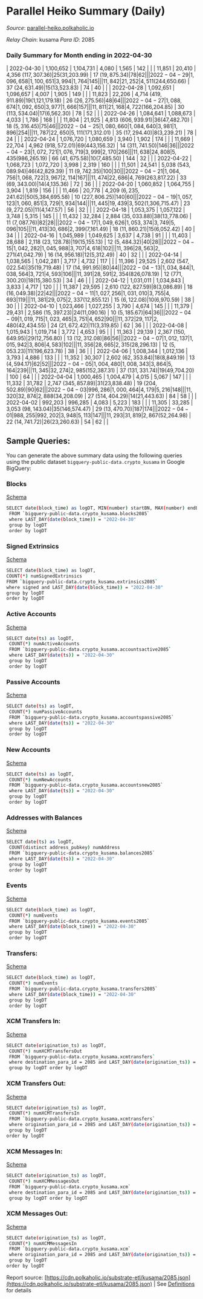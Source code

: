 # Parallel Heiko Summary (Daily)

_Source_: [parallel-heiko.polkaholic.io](https://parallel-heiko.polkaholic.io)

*Relay Chain*: kusama
*Para ID*: 2085



### Daily Summary for Month ending in 2022-04-30


| 2022-04-30 | 1,100,652 | 1,104,731 | 4,080 | 1,565 | 142 |  |  | 11,851 | 20,410 | 4,356 ($117,307.36) | 25 ($31,203.99) | 17 ($19,875.34) | 78 | 62 |  |
| 2022-04-29 | 1,096,658 | 1,100,651 | 3,994 | 1,764 | 145 |  |  | 11,842 | 21,252 | 4,511 ($244,650.66) | 37 ($24,631.49) | 15 ($13,523.83) | 74 | 40 |  |
| 2022-04-28 | 1,092,651 | 1,096,657 | 4,007 | 1,905 | 149 |  |  | 11,823 | 22,206 | 4,714 ($419,911.89) | 19 ($1,121,179.18) | 26 ($26,275.56) | 48 | 64 |  |
| 2022-04-27 | 1,088,674 | 1,092,650 | 3,977 | 1,666 | 157 |  |  | 11,811 | 21,168 | 4,722 ($166,204.85) | 30 ($113,534.04) | 17 ($6,562.30) | 78 | 52 |  |
| 2022-04-26 | 1,084,641 | 1,088,673 | 4,033 | 1,786 | 168 |  |  | 11,804 | 21,925 | 4,813 ($606,939.91) | 36 ($47,482.70) | 18 ($5,316.45) | 75 | 46 |  |
| 2022-04-25 | 1,080,660 | 1,084,640 | 3,981 | 1,896 | 254 |  |  | 11,787 | 22,650 | 5,111 ($171,312.01) | 35 ($17,294.40) | 8 ($3,239.21) | 78 | 24 |  |
| 2022-04-24 | 1,076,720 | 1,080,659 | 3,940 | 1,902 | 174 |  |  | 11,669 | 22,704 | 4,962 ($918,572.01) | 69 ($443,156.32) | 14 ($311,741.50) | 146 | 36 |  |
| 2022-04-23 | 1,072,721 | 1,076,719 | 3,999 | 2,170 | 266 |  |  | 11,638 | 24,808 | 5,435 ($986,265.19) | 66 ($41,675.58) | 10 ($7,485.50) | 144 | 32 |  |
| 2022-04-22 | 1,068,723 | 1,072,720 | 3,998 | 2,319 | 160 |  |  | 11,501 | 24,541 | 5,038 ($543,089.94) | 46 ($42,829.39) | 11 ($9,742.35) | 100 | 30 |  |
| 2022-04-21 | 1,064,756 | 1,068,722 | 3,967 | 2,114 | 167 |  |  | 11,474 | 22,686 | 4,769 ($263,817.22) | 33 ($69,343.00) | 14 ($4,135.36) | 72 | 36 |  |
| 2022-04-20 | 1,060,852 | 1,064,755 | 3,904 | 1,819 | 156 |  |  | 11,466 | 20,778 | 4,209 ($6,235,241.62) | 50 ($5,384,695.58) | 10 ($227,806.25) | 140 | 60 |  |
| 2022-04-19 | 1,057,123 | 1,060,851 | 3,729 | 1,934 | 144 |  |  | 11,445 | 19,439 | 3,502 ($1,306,715.47) | 23 ($9,272.05) | 11 ($4,147.57) | 56 | 32 |  |
| 2022-04-18 | 1,053,375 | 1,057,122 | 3,748 | 5,315 | 145 |  |  | 11,432 | 32,284 | 2,884 ($35,033.88) | 38 ($13,778.06) | 11 ($7,087.76) | 82 | 28 |  |
| 2022-04-17 | 1,049,626 | 1,053,374 | 3,749 | 5,096 | 105 |  |  | 11,413 | 30,686 | 2,399 ($7,161.49) | 18 ($11,860.21) | 15 ($6,052.42) | 40 | 34 |  |
| 2022-04-16 | 1,045,989 | 1,049,625 | 3,637 | 4,738 | 91 |  |  | 11,403 | 28,688 | 2,118 ($23,128.78) | 19 ($15,155.13) | 12 ($5,484.32) | 40 | 28 |  |
| 2022-04-15 | 1,042,282 | 1,045,988 | 3,707 | 4,618 | 102 |  |  | 11,396 | 28,563 | 2,271 ($41,042.79) | 16 ($14,956.18) | 12 ($5,312.49) | 40 | 32 |  |
| 2022-04-14 | 1,038,565 | 1,042,281 | 3,717 | 4,732 | 117 |  |  | 11,396 | 29,525 | 2,602 ($547,022.54) | 35 ($19,719.48) | 17 ($14,991.95) | 80 | 44 |  |
| 2022-04-13 | 1,034,844 | 1,038,564 | 3,721 | 4,593 | 106 |  |  | 11,391 | 28,591 | 2,354 ($826,078.19) | 12 ($771,300.20) | 18 ($15,380.53) | 34 | 46 |  |
| 2022-04-12 | 1,031,011 | 1,034,843 | 3,833 | 4,717 | 120 |  |  | 11,387 | 29,595 | 2,610 ($122,827.59) | 8 ($3,086.89) | 18 ($16,049.38) | 22 | 42 |  |
| 2022-04-11 | 1,027,256 | 1,031,010 | 3,755 | 4,693 | 119 |  |  | 11,381 | 29,075 | 2,337 ($12,855.12) | 15 ($6,122.08) | 10 ($6,970.59) | 38 | 30 |  |
| 2022-04-10 | 1,023,466 | 1,027,255 | 3,790 | 4,674 | 145 |  |  | 11,379 | 29,431 | 2,586 ($15,397.23) | 24 ($11,090.16) | 10 ($5,185.67) | 64 | 36 |  |
| 2022-04-09 | 1,019,715 | 1,023,465 | 3,751 | 4,652 | 90 |  |  | 11,372 | 29,117 | 2,480 ($42,434.55) | 24 ($21,672.42) | 11 ($3,319.85) | 62 | 36 |  |
| 2022-04-08 | 1,015,943 | 1,019,714 | 3,772 | 4,653 | 95 |  |  | 11,363 | 29,139 | 2,367 ($150,649.95) | 29 ($12,756.80) | 13 ($12,312.08) | 86 | 56 |  |
| 2022-04-07 | 1,012,137 | 1,015,942 | 3,806 | 4,583 | 102 |  |  | 11,356 | 28,665 | 2,315 ($28,296.13) | 12 ($5,053.23) | 11 ($196,623.78) | 38 | 36 |  |
| 2022-04-06 | 1,008,344 | 1,012,136 | 3,793 | 4,886 | 133 |  |  | 11,352 | 30,307 | 2,602 ($62,353.84) | 18 ($8,849.19) | 13 ($4,594.17) | 62 | 52 |  |
| 2022-04-05 | 1,004,480 | 1,008,343 | 3,864 | 5,164 | 239 |  |  | 11,345 | 32,274 | 2,985 ($152,387.31) | 37 ($131,331.74) | 19 ($49,704.20) | 100 | 64 |  |
| 2022-04-04 | 1,000,465 | 1,004,479 | 4,015 | 5,067 | 147 |  |  | 11,332 | 31,782 | 2,747 ($345,857.89) | 31 ($23,838.48) | 19 ($204,502.89) | 90 | 62 |  |
| 2022-04-03 | 996,286 | 1,000,464 | 4,179 | 5,216 | 148 |  |  | 11,320 | 32,874 | 2,888 ($34,208.09) | 27 ($514,404.29) | 14 ($21,443.63) | 84 | 58 |  |
| 2022-04-02 | 992,203 | 996,285 | 4,083 | 5,223 | 183 |  |  | 11,305 | 33,285 | 3,053 ($98,143.04) | 35 ($146,574.47) | 29 ($13,470.70) | 187 | 174 |  |
| 2022-04-01 | 988,255 | 992,202 | 3,948 | 5,113 | 147 |  |  | 11,293 | 31,819 | 2,867 ($52,264.98) | 22 ($14,741.72) | 26 ($23,260.63) | 54 | 62 |  |

## Sample Queries:
You can generate the above summary data using the following queries using the public dataset `bigquery-public-data.crypto_kusama` in Google BigQuery:


### Blocks 

[Schema](https://github.com/colorfulnotion/substrate-etl/blob/main/schema/blocks.json)

```bash
SELECT date(block_time) as logDT, MIN(number) startBN, MAX(number) endBN, COUNT(*) numBlocks 
 FROM `bigquery-public-data.crypto_kusama.blocks2085`  
 where LAST_DAY(date(block_time)) = "2022-04-30" 
 group by logDT 
 order by logDT
```

### Signed Extrinsics 

[Schema](https://github.com/colorfulnotion/substrate-etl/blob/main/schema/extrinsics.json)

```bash
SELECT date(block_time) as logDT, 
COUNT(*) numSignedExtrinsics 
FROM `bigquery-public-data.crypto_kusama.extrinsics2085`  
where signed and LAST_DAY(date(block_time)) = "2022-04-30" 
group by logDT 
order by logDT
```

### Active Accounts 

[Schema](https://github.com/colorfulnotion/substrate-etl/blob/main/schema/accountsactive.json)

```bash
SELECT date(ts) as logDT, 
 COUNT(*) numActiveAccounts 
 FROM `bigquery-public-data.crypto_kusama.accountsactive2085` 
 where LAST_DAY(date(ts)) = "2022-04-30" 
 group by logDT 
 order by logDT
```

### Passive Accounts 

[Schema](https://github.com/colorfulnotion/substrate-etl/blob/main/schema/accountspassive.json)

```bash
SELECT date(ts) as logDT, 
 COUNT(*) numPassiveAccounts 
 FROM `bigquery-public-data.crypto_kusama.accountspassive2085` 
 where LAST_DAY(date(ts)) = "2022-04-30" 
 group by logDT 
 order by logDT
```

### New Accounts 

[Schema](https://github.com/colorfulnotion/substrate-etl/blob/main/schema/accountsnew.json)

```bash
SELECT date(ts) as logDT, 
 COUNT(*) numNewAccounts 
 FROM `bigquery-public-data.crypto_kusama.accountsnew2085` 
 where LAST_DAY(date(ts)) = "2022-04-30" 
 group by logDT
 order by logDT
```

### Addresses with Balances 

[Schema](https://github.com/colorfulnotion/substrate-etl/blob/main/schema/balances.json)

```bash
SELECT date(ts) as logDT,
 COUNT(distinct address_pubkey) numAddress 
 FROM `bigquery-public-data.crypto_kusama.balances2085` 
 where LAST_DAY(date(ts)) = "2022-04-30" 
 group by logDT 
 order by logDT
```

### Events 

[Schema](https://github.com/colorfulnotion/substrate-etl/blob/main/schema/events.json)

```bash
SELECT date(block_time) as logDT, 
 COUNT(*) numEvents 
 FROM `bigquery-public-data.crypto_kusama.events2085` 
 where LAST_DAY(date(block_time)) = "2022-04-30" 
 group by logDT 
 order by logDT
```

### Transfers:

[Schema](https://github.com/colorfulnotion/substrate-etl/blob/main/schema/transfers.json)

```bash
SELECT date(block_time) as logDT, 
 COUNT(*) numEvents 
 FROM `bigquery-public-data.crypto_kusama.transfers2085` 
 where LAST_DAY(date(block_time)) = "2022-04-30" 
 group by logDT 
 order by logDT
```

### XCM Transfers In: 

[Schema](https://github.com/colorfulnotion/substrate-etl/blob/main/schema/xcmtransfers.json)

```bash
SELECT date(origination_ts) as logDT, 
 COUNT(*) numXCMTransfersOut 
 FROM `bigquery-public-data.crypto_kusama.xcmtransfers` 
 where destination_para_id = 2085 and LAST_DAY(date(origination_ts)) = "2022-04-30" 
 group by logDT order by logDT
```

### XCM Transfers Out: 

[Schema](https://github.com/colorfulnotion/substrate-etl/blob/main/schema/xcmtransfers.json)

```bash
SELECT date(origination_ts) as logDT, 
 COUNT(*) numXCMTransfersIn 
 FROM `bigquery-public-data.crypto_kusama.xcmtransfers` 
 where origination_para_id = 2085 and LAST_DAY(date(origination_ts)) = "2022-04-30" 
 group by logDT 
order by logDT
```

### XCM Messages In: 

[Schema](https://github.com/colorfulnotion/substrate-etl/blob/main/schema/xcm.json)

```bash
SELECT date(origination_ts) as logDT, 
 COUNT(*) numXCMMessagesOut 
 FROM `bigquery-public-data.crypto_kusama.xcm` 
 where destination_para_id = 2085 and LAST_DAY(date(origination_ts)) = "2022-04-30" 
 group by logDT order by logDT
```

### XCM Messages Out: 

[Schema](https://github.com/colorfulnotion/substrate-etl/blob/main/schema/xcm.json)

```bash
SELECT date(origination_ts) as logDT, 
 COUNT(*) numXCMMessagesIn 
 FROM `bigquery-public-data.crypto_kusama.xcm` 
 where origination_para_id = 2085 and LAST_DAY(date(origination_ts)) = "2022-04-30" 
 group by logDT 
order by logDT
```


Report source: [https://cdn.polkaholic.io/substrate-etl/kusama/2085.json](https://cdn.polkaholic.io/substrate-etl/kusama/2085.json) | See [Definitions](/DEFINITIONS.md) for details
